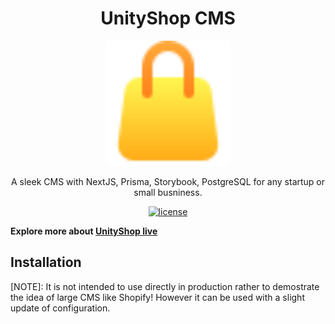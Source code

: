 <div align='center'>
<h1> UnityShop CMS </h1>

<img
  height='200'
  width='200'
  alt='A vector shop logo'
  src='public/brand.svg' />

<p> A sleek CMS with NextJS, Prisma, Storybook, PostgreSQL for any startup or small busniness.</p>

[![license](https://badgen.now.sh/badge/license/MIT)](./LICENSE.md)

</div>

**Explore more about [UnityShop live](https://unityshop-cms.vercel.com)**

## Installation

<p> [NOTE]: It is not intended to use directly in production rather to demostrate the idea of large CMS like Shopify! However it can be used with a slight update of configuration.</p>